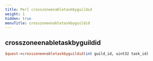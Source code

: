 ```yaml
---
title: Perl crosszoneenabletaskbyguildid
weight: 1
hidden: true
menuTitle: crosszoneenabletaskbyguildid
---
```

## crosszoneenabletaskbyguildid
```perl
$quest->crosszoneenabletaskbyguildid(int guild_id, uint32 task_id)
```